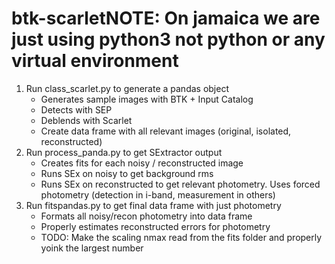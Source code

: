 # btk-scarletNOTE: On jamaica we are just using python3 not python or any virtual environment

1. Run class_scarlet.py to generate a pandas object
	- Generates sample images with BTK + Input Catalog
	- Detects with SEP
	- Deblends with Scarlet
	- Create data frame with all relevant images (original, isolated, reconstructed)
2. Run process_panda.py to get SExtractor output
	- Creates fits for each noisy / reconstructed image
	- Runs SEx on noisy to get background rms
	- Runs SEx on reconstructed to get relevant photometry. Uses forced photometry (detection in i-band, measurement in others)
3. Run fitspandas.py to get final data frame with just photometry
	- Formats all noisy/recon photometry into data frame
	- Properly estimates reconstructed errors for photometry
	- TODO: Make the scaling nmax read from the fits folder and properly yoink the largest number
 
